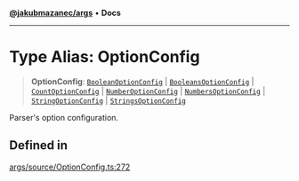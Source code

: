 [**@jakubmazanec/args**](../README.md) • **Docs**

---

# Type Alias: OptionConfig

> **OptionConfig**: [`BooleanOptionConfig`](BooleanOptionConfig.md) \|
> [`BooleansOptionConfig`](BooleansOptionConfig.md) \| [`CountOptionConfig`](CountOptionConfig.md)
> \| [`NumberOptionConfig`](NumberOptionConfig.md) \|
> [`NumbersOptionConfig`](NumbersOptionConfig.md) \| [`StringOptionConfig`](StringOptionConfig.md)
> \| [`StringsOptionConfig`](StringsOptionConfig.md)

Parser's option configuration.

## Defined in

[args/source/OptionConfig.ts:272](https://github.com/jakubmazanec/tools/blob/863f04cbbb9368fd023f0309084819aa9247d808/packages/args/source/OptionConfig.ts#L272)
